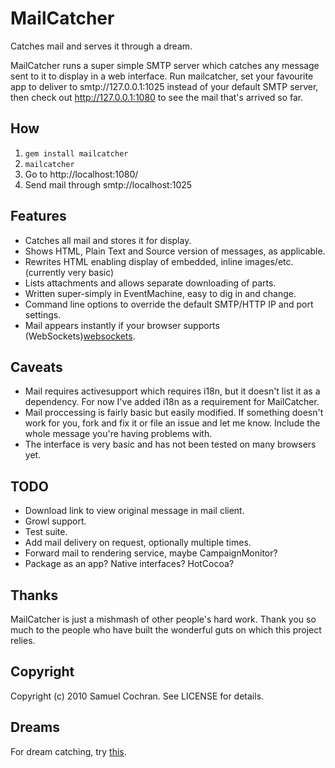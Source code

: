 # MailCatcher

Catches mail and serves it through a dream.

MailCatcher runs a super simple SMTP server which catches any message sent to it to display in a web interface. Run mailcatcher, set your favourite app to deliver to smtp://127.0.0.1:1025 instead of your default SMTP server, then check out http://127.0.0.1:1080 to see the mail that's arrived so far.

## How

1. `gem install mailcatcher`
2. `mailcatcher`
3. Go to http://localhost:1080/
4. Send mail through smtp://localhost:1025

## Features

* Catches all mail and stores it for display.
* Shows HTML, Plain Text and Source version of messages, as applicable.
* Rewrites HTML enabling display of embedded, inline images/etc. (currently very basic)
* Lists attachments and allows separate downloading of parts.
* Written super-simply in EventMachine, easy to dig in and change.
* Command line options to override the default SMTP/HTTP IP and port settings.
* Mail appears instantly if your browser supports (WebSockets)[websockets].

## Caveats

* Mail requires activesupport which requires i18n, but it doesn't list it as a dependency. For now I've added i18n as a requirement for MailCatcher.
* Mail proccessing is fairly basic but easily modified. If something doesn't work for you, fork and fix it or file an issue and let me know. Include the whole message you're having problems with.
* The interface is very basic and has not been tested on many browsers yet.

## TODO

* Download link to view original message in mail client.
* Growl support.
* Test suite.
* Add mail delivery on request, optionally multiple times.
* Forward mail to rendering service, maybe CampaignMonitor?
* Package as an app? Native interfaces? HotCocoa?

## Thanks

MailCatcher is just a mishmash of other people's hard work. Thank you so much to the people who have built the wonderful guts on which this project relies.

## Copyright

Copyright (c) 2010 Samuel Cochran. See LICENSE for details.

## Dreams

For dream catching, try [this](http://goo.gl/kgbh).

  [websockets]: http://www.whatwg.org/specs/web-socket-protocol/